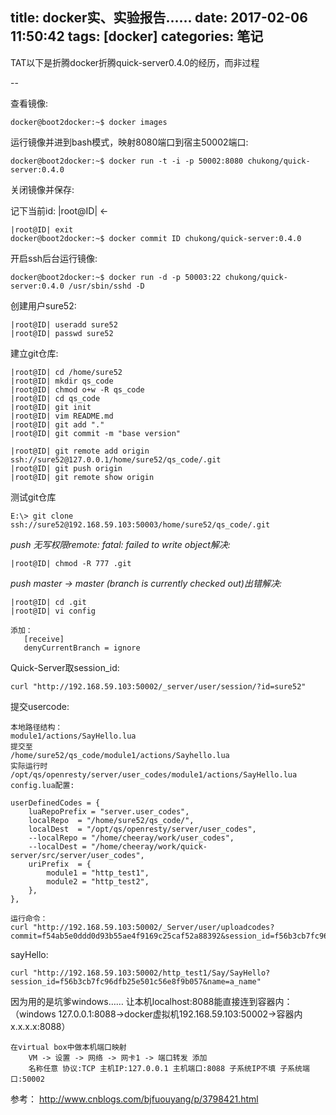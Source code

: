 title: docker实、实验报告......
date: 2017-02-06 11:50:42
tags: [docker]
categories: 笔记
---

TAT以下是折腾docker折腾quick-server0.4.0的经历，而非过程
<!--more-->
--
 
查看镜像:

    docker@boot2docker:~$ docker images
 
运行镜像并进到bash模式，映射8080端口到宿主50002端口:

    docker@boot2docker:~$ docker run -t -i -p 50002:8080 chukong/quick-server:0.4.0
 
关闭镜像并保存:

记下当前id: |root@ID| ←

    |root@ID| exit
    docker@boot2docker:~$ docker commit ID chukong/quick-server:0.4.0
 
开启ssh后台运行镜像:

    docker@boot2docker:~$ docker run -d -p 50003:22 chukong/quick-server:0.4.0 /usr/sbin/sshd -D
 
创建用户sure52:

    |root@ID| useradd sure52
    |root@ID| passwd sure52
 
建立git仓库:

    |root@ID| cd /home/sure52
    |root@ID| mkdir qs_code
    |root@ID| chmod o+w -R qs_code
    |root@ID| cd qs_code
    |root@ID| git init
    |root@ID| vim README.md
    |root@ID| git add "."
    |root@ID| git commit -m "base version"
    
    |root@ID| git remote add origin ssh://sure52@127.0.0.1/home/sure52/qs_code/.git
    |root@ID| git push origin
    |root@ID| git remote show origin
 
测试git仓库

    E:\> git clone ssh://sure52@192.168.59.103:50003/home/sure52/qs_code/.git
 
*push 无写权限remote: fatal: failed to write object解决:*

    |root@ID| chmod -R 777 .git
 
*push master -> master (branch is currently checked out)出错解决:*

    |root@ID| cd .git
    |root@ID| vi config
    
    添加：    
       [receive]
       denyCurrentBranch = ignore
 
Quick-Server取session_id:

    curl "http://192.168.59.103:50002/_server/user/session/?id=sure52"
 
提交usercode:

    本地路径结构：
    module1/actions/SayHello.lua
    提交至
    /home/sure52/qs_code/module1/actions/Sayhello.lua
    实际运行时
    /opt/qs/openresty/server/user_codes/module1/actions/SayHello.lua
    config.lua配置:

    userDefinedCodes = {
        luaRepoPrefix = "server.user_codes",
        localRepo  = "/home/sure52/qs_code/",
        localDest  = "/opt/qs/openresty/server/user_codes",
        --localRepo = "/home/cheeray/work/user_codes",
        --localDest = "/home/cheeray/work/quick-server/src/server/user_codes",
        uriPrefix  = {
            module1 = "http_test1",
            module2 = "http_test2",
        },
    },

    运行命令：
    curl "http://192.168.59.103:50002/_Server/user/uploadcodes?    commit=f54ab5e0ddd0d93b55ae4f9169c25caf52a88392&session_id=f56b3cb7fc96dfb25e501c56e8f9b057"
 
sayHello: 

    curl "http://192.168.59.103:50002/http_test1/Say/SayHello?session_id=f56b3cb7fc96dfb25e501c56e8f9b057&name=a_name"
 
因为用的是坑爹windows……
让本机localhost:8088能直接连到容器内：（windows 127.0.0.1:8088->docker虚拟机192.168.59.103:50002->容器内x.x.x.x:8088）

    在virtual box中做本机端口映射
        VM -> 设置 -> 网络 -> 网卡1 -> 端口转发 添加
        名称任意 协议:TCP 主机IP:127.0.0.1 主机端口:8088 子系统IP不填 子系统端口:50002

参考：
    http://www.cnblogs.com/bjfuouyang/p/3798421.html
